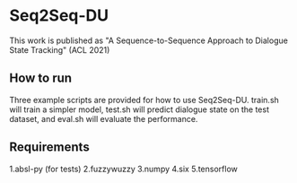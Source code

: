 # Seq2Seq-DU

This work is published as "A Sequence-to-Sequence Approach to Dialogue State Tracking" (ACL 2021)

## How to run
Three example scripts are provided for how to use Seq2Seq-DU. train.sh will train a simpler model, test.sh will predict dialogue state on the test dataset, and eval.sh will evaluate the performance.

## Requirements
1.absl-py (for tests)
2.fuzzywuzzy
3.numpy
4.six
5.tensorflow
